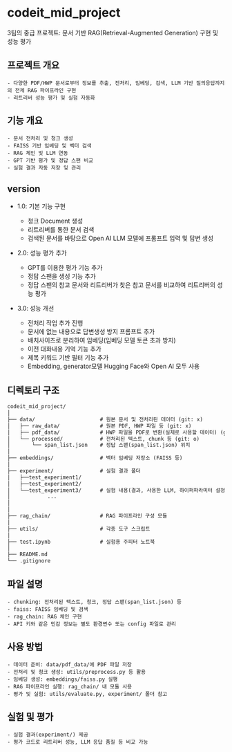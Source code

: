# codeit_mid_project
3팀의 중급 프로젝트: 문서 기반 RAG(Retrieval-Augmented Generation) 구현 및 성능 평가

## 프로젝트 개요
    - 다양한 PDF/HWP 문서로부터 정보를 추출, 전처리, 임베딩, 검색, LLM 기반 질의응답까지의 전체 RAG 파이프라인 구현
    - 리트리버 성능 평가 및 실험 자동화

## 기능 개요
    - 문서 전처리 및 청크 생성
    - FAISS 기반 임베딩 및 벡터 검색
    - RAG 체인 및 LLM 연동
    - GPT 기반 평가 및 정답 스팬 비교
    - 실험 결과 자동 저장 및 관리

## version
- 1.0: 기본 기능 구현
    - 청크 Document 생성
    - 리트리버를 통한 문서 검색
    - 검색된 문서를 바탕으로 Open AI LLM 모델에 프롬프트 입력 및 답변 생성

- 2.0: 성능 평가 추가
    - GPT를 이용한 평가 기능 추가
    - 정답 스팬을 생성 기능 추가
    - 정답 스팬의 참고 문서와 리트리버가 찾은 참고 문서를 비교하여 리트리버의 성능 평가

- 3.0: 성능 개선
    - 전처리 작업 추가 진행
    - 문서에 없는 내용으로 답변생성 방지 프롬프트 추가
    - 배치사이즈로 분리하여 임베딩(임베딩 모델 토큰 초과 방지)
    - 이전 대화내용 기억 기능 추가
    - 제목 키워드 기반 필터 기능 추가
    - Embedding, generator모델 Hugging Face와 Open AI 모두 사용

## 디렉토리 구조
```md
codeit_mid_project/
│
├── data/                     # 원본 문서 및 전처리된 데이터 (git: x)
│   ├── raw_data/             # 원본 PDF, HWP 파일 등 (git: x)
│   ├── pdf_data/             # HWP 파일을 PDF로 변환(실제로 사용할 데이터) (git: x)
│   └── processed/            # 전처리된 텍스트, chunk 등 (git: o)
│       └── span_list.json    # 정답 스팬(span_list.json) 위치
│
├── embeddings/               # 벡터 임베딩 저장소 (FAISS 등)
│
├── experiment/               # 실험 결과 폴더
│   ├──test_experiment1/
│   ├──test_experiment2/
│   └──test_experiment3/      # 실험 내용(결과, 사용한 LLM, 하이퍼파라미터 설정 등)
│            ...
│
│
├── rag_chain/                # RAG 파이프라인 구성 모듈
│
├── utils/                    # 각종 도구 스크립트 
│
├── test.ipynb                # 실험용 주피터 노트북
│
├── README.md
└── .gitignore
```

## 파일 설명
    - chunking: 전처리된 텍스트, 청크, 정답 스팬(span_list.json) 등
    - faiss: FAISS 임베딩 및 검색
    - rag_chain: RAG 체인 구현
    - API 키와 같은 민감 정보는 별도 환경변수 또는 config 파일로 관리

## 사용 방법
    - 데이터 준비: data/pdf_data/에 PDF 파일 저장
    - 전처리 및 청크 생성: utils/preprocess.py 등 활용
    - 임베딩 생성: embeddings/faiss.py 실행
    - RAG 파이프라인 실행: rag_chain/ 내 모듈 사용
    - 평가 및 실험: utils/evaluate.py, experiment/ 폴더 참고

## 실험 및 평가
    - 실험 결과(experiment/) 제공
    - 평가 코드로 리트리버 성능, LLM 응답 품질 등 비교 가능
